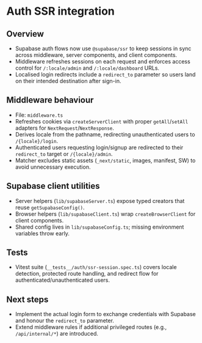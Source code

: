 # Auth SSR integration

## Overview

- Supabase auth flows now use `@supabase/ssr` to keep sessions in sync across middleware, server components, and client components.
- Middleware refreshes sessions on each request and enforces access control for `/:locale/admin` and `/:locale/dashboard` URLs.
- Localised login redirects include a `redirect_to` parameter so users land on their intended destination after sign-in.

## Middleware behaviour

- File: `middleware.ts`
- Refreshes cookies via `createServerClient` with proper `getAll`/`setAll` adapters for `NextRequest`/`NextResponse`.
- Derives locale from the pathname, redirecting unauthenticated users to `/{locale}/login`.
- Authenticated users requesting login/signup are redirected to their `redirect_to` target or `/{locale}/admin`.
- Matcher excludes static assets (`_next/static`, images, manifest, SW) to avoid unnecessary execution.

## Supabase client utilities

- Server helpers (`lib/supabaseServer.ts`) expose typed creators that reuse `getSupabaseConfig()`.
- Browser helpers (`lib/supabaseClient.ts`) wrap `createBrowserClient` for client components.
- Shared config lives in `lib/supabaseConfig.ts`; missing environment variables throw early.

## Tests

- Vitest suite (`__tests__/auth/ssr-session.spec.ts`) covers locale detection, protected route handling, and redirect flow for authenticated/unauthenticated users.

## Next steps

- Implement the actual login form to exchange credentials with Supabase and honour the `redirect_to` parameter.
- Extend middleware rules if additional privileged routes (e.g., `/api/internal/*`) are introduced.

